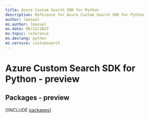```yaml
---
title: Azure Custom Search SDK for Python
description: Reference for Azure Custom Search SDK for Python
author: lmazuel
ms.author: lmazuel
ms.data: 06/13/2023
ms.topic: reference
ms.devlang: python
ms.service: customsearch
---
```

# Azure Custom Search SDK for Python - preview
## Packages - preview
[!INCLUDE [packages](custom-search-index.md)]